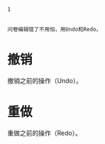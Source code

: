 ```index
1
```
```tag

```
```summary
问卷编辑错了不用怕，用Undo和Redo。
```
# 撤销
撤销之前的操作（Undo）。

# 重做
重做之前的操作（Redo）。